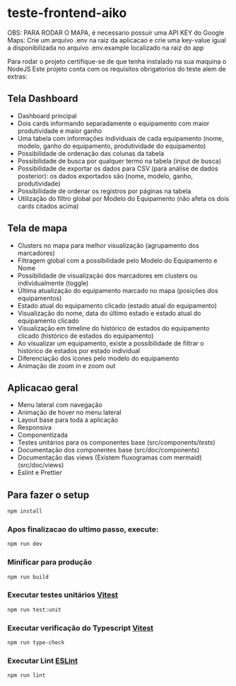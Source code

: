 # teste-frontend-aiko

OBS: PARA RODAR O MAPA, é necessario possuir uma API KEY do Google Maps:
Crie um arquivo .env na raiz da aplicacao e crie uma key-value igual a disponibilizada no arquivo .env.example localizado na raiz do app

Para rodar o projeto certifique-se de que tenha instalado na sua maquina o NodeJS
Este projeto conta com os requisitos obrigatorios do teste alem de extras:

## Tela Dashboard

- Dashboard principal
- Dois cards informando separadamente o equipamento com maior produtividade e maior ganho
- Uma tabela com informações individuais de cada equipamento (nome, modelo, ganho do equipamento, produtividade do equipamento)
- Possibilidade de ordenação das colunas da tabela
- Possibilidade de busca por qualquer termo na tabela (input de busca)
- Possibilidade de exportar os dados para CSV (para análise de dados posterior): os dados exportados são (nome, modelo, ganho, produtividade)
- Possibilidade de ordenar os registros por páginas na tabela
- Utilização do filtro global por Modelo do Equipamento (não afeta os dois cards citados acima)

## Tela de mapa

- Clusters no mapa para melhor visualização (agrupamento dos marcadores)
- Filtragem global com a possibilidade pelo Modelo do Equipamento e Nome
- Possibilidade de visualização dos marcadores em clusters ou individualmente (toggle)
- Última atualização do equipamento marcado no mapa (posições dos equipamentos)
- Estado atual do equipamento clicado (estado atual do equipamento)
- Visualização do nome, data do último estado e estado atual do equipamento clicado
- Visualização em timeline do histórico de estados do equipamento clicado (histórico de estados do equipamento)
- Ao visualizar um equipamento, existe a possibilidade de filtrar o histórico de estados por estado individual
- Diferenciação dos ícones pelo modelo do equipamento
- Animação de zoom in e zoom out

## Aplicacao geral

- Menu lateral com navegação
- Animação de hover no menu lateral
- Layout base para toda a aplicação
- Responsiva
- Componentizada
- Testes unitários para os componentes base (src/components/_tests_)
- Documentação dos componentes base (src/doc/components)
- Documentação das views (Existem fluxogramas com mermaid) (src/doc/views)
- Eslint e Prettier

## Para fazer o setup

```sh
npm install
```

### Apos finalizacao do ultimo passo, execute:

```sh
npm run dev
```

### Minificar para produção

```sh
npm run build
```

### Executar testes unitários [Vitest](https://vitest.dev/)

```sh
npm run test:unit
```

### Executar verificação do Typescript [Vitest](https://vitest.dev/)

```sh
npm run type-check
```

### Executar Lint [ESLint](https://eslint.org/)

```sh
npm run lint
```
